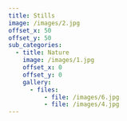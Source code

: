 ```yaml
---
title: Stills
image: /images/2.jpg
offset_x: 50
offset_y: 50
sub_categories:
  - title: Nature
    image: /images/1.jpg
    offset_x: 0
    offset_y: 0
    gallery:
      - files:
          - file: /images/6.jpg
          - file: /images/4.jpg
---
```

